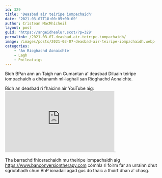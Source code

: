 ```yaml
---
id: 329
title: 'Deasbad air teiripe iompachaidh'
date: '2021-03-07T18:00:05+00:00'
author: Crìstean MacMhìcheil
layout: post
guid: 'https://angeidhealur.scot/?p=329'
permalink: /2021-03-07-deasbad-air-teiripe-iompachaidh/
image: /images/posts/2021-03-07-deasbad-air-teiripe-iompachaidh.webp
categories:
    - 'An Rìoghachd Aonaichte'
    - Lagh
    - Poileataigs
---
```


Bidh BPan ann an Taigh nan Cumantan a’ deasbad Diluain teiripe iompachaidh a dhèanamh mì-laghail san Rìoghachd Aonaichte.

Bidh an deasbad ri fhaicinn air YouTube aig: <iframe allow="accelerometer; autoplay; clipboard-write; encrypted-media; gyroscope; picture-in-picture" allowfullscreen="" frameborder="0" height="200" loading="lazy" src="https://www.youtube.com/embed/vl38dzzn1wc?feature=oembed" title="E-petition relating to LGBT conversion therapy - 8 March 2021" width="356"></iframe>.

Tha barrachd fhiosrachaidh mu theiripe iompachaidh aig <https://www.banconversiontherapy.com> còmhla ri foirm far an urrainn dhut sgrìobhadh chun BhP ionadail agad gus do thaic a thoirt dhan a’ chasg.
